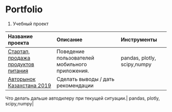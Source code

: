 # Portfolio
1. Учебный проект

| Название проекта                  | Описание                                        | Инструменты                 |
| :-------------------------------- | :-----------------------------------------------|:---------------------------|
|[Стартап, продажа продуктов питания](https://github.com/Polinailinet/Portfolio/blob/main/Startup.ipynb ) | Поведение пользователей мобильного приложения.  | pandas, plotly, scipy,numpy |
|[Авторынок Казахстана 2019](https://github.com/Polinailinet/Portfolio/blob/main/Auto_KZ_2019.ipynb)| Сделать выводы / дать рекомендации

Что делать дальше автодилеру при текущей ситуации.| pandas, plotly, scipy,numpy|
